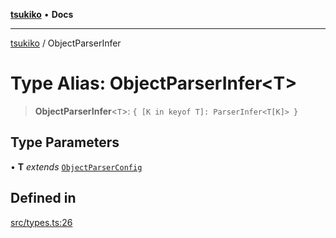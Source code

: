 [**tsukiko**](../README.md) • **Docs**

***

[tsukiko](../README.md) / ObjectParserInfer

# Type Alias: ObjectParserInfer\<T\>

> **ObjectParserInfer**\<`T`\>: `{ [K in keyof T]: ParserInfer<T[K]> }`

## Type Parameters

• **T** *extends* [`ObjectParserConfig`](../interfaces/ObjectParserConfig.md)

## Defined in

[src/types.ts:26](https://github.com/BIYUEHU/tsukiko/blob/eb4b04a16e9c40909bed9d6503bd49914851f300/src/types.ts#L26)
